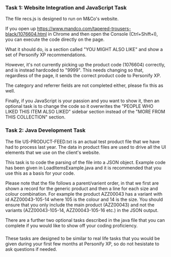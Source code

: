 ### Task 1: Website Integration and JavaScript Task ###

The file recs.js is designed to run on M&Co's website.

If you open up https://www.mandco.com/tapered-trousers-black/1076604.html in Chrome and then open the Console (Ctrl+Shift+I), you can execute the code directly on the page.

What it should do, is a section called "YOU MIGHT ALSO LIKE" and show a set of Personify XP recommendations.

However, it's not currently picking up the product code (1076604) correctly, and is instead hardcoded to "9999". This needs changing so that, regardless of the page, it sends the correct product code to Personify XP.

The category and referrer fields are not completed either, please fix this as well.

Finally, if you JavaScript is your passion and you want to show it, then an optional task is to change the code so it overwrites the "PEOPLE WHO LIKED THIS ITEM ALSO LIKED" sidebar section instead of the "MORE FROM THIS COLLECTION" section.

### Task 2: Java Development Task ###

The file US-PRODUCT-FEED.txt is an actual test product file that we have had to process last year. The data in product files are used to drive all the UI elements that we use on the client's website.

This task is to code the parsing of the file into a JSON object. Example code has been given in LoadItemsExample.java and it is recommended that you use this as a basis for your code.

Please note that the file follows a parent/varient order, in that we first are shown a record for the generic product and then a line for each size and colour combination. For example the product AZZ00043 has a variant with id AZZ00043-105-14 where 105 is the colour and 14 is the size. You should ensure that you only include the main product (AZZ00043) and not the variants (AZZ00043-105-14, AZZ00043-105-16 etc.) in the JSON output. 

There are a further two optional tasks described in the java file that you can complete if you would like to show off your coding proficiency.

###

These tasks are designed to be similar to real life tasks that you would be given during your first few months at Personify XP, so do not hesistate to ask questions if needed.
